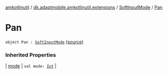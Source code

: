 [amkotlinutil](../../index.md) / [dk.adaptmobile.amkotlinutil.extensions](../index.md) / [SoftInputMode](index.md) / [Pan](./-pan.md)

# Pan

`object Pan : `[`SoftInputMode`](index.md) [(source)](https://github.com/adaptmobile-organization/amkotlinutil/tree/master/amkotlinutil/amkotlinutil/src/main/java/dk/adaptmobile/amkotlinutil/extensions/ConductorExtensions.kt#L22)

### Inherited Properties

| [mode](mode.md) | `val mode: `[`Int`](https://kotlinlang.org/api/latest/jvm/stdlib/kotlin/-int/index.html) |

